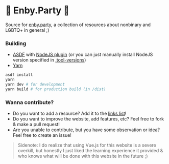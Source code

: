 # 🎉 Enby.Party 🎉

Source for [enby.party](https://enby.party), a collection of resources about nonbinary and LGBTQ+ in general ;)

### Building

- [ASDF](https://github.com/asdf-vm/asdf) with [NodeJS plugin](https://github.com/asdf-vm/asdf-nodejs) (or you can just manually install NodeJS version specified in [.tool-versions](https://github.com/Renerte/enby-party/blob/master/.tool-versions))
- [Yarn](https://yarnpkg.com)

```bash
asdf install
yarn
yarn dev # for development
yarn build # for production build (in /dist)
```

### Wanna contribute?

- Do you want to add a resource? Add it to the [links list](https://github.com/Renerte/enby-party/blob/master/src/links.json)!
- Do you want to improve the website, add features, etc? Feel free to fork & make a pull request!
- Are you unable to contribute, but you have some observation or idea? Feel free to create an issue!

> Sidenote: I do realize that using Vue.js for this website is a severe overkill, but honestly I just liked the learning experience it provided & who knows what will be done with this website in the future ;)
